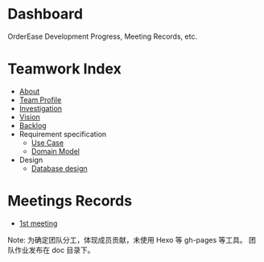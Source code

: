# Dashboard
OrderEase Development Progress, Meeting Records, etc.

# Teamwork Index

- [About](./about.md)
- [Team Profile](./teamProfile.md)
- [Investigation](./investigation.md)
- [Vision](./vision.md)
- [Backlog](./backlog.md)
- Requirement specification
  - [Use Case](./useCase.md)
  - [Domain Model](./domainModel.md)
- Design
  - [Database design](./databaseDesign.md)

# Meetings Records

- [1st meeting](../meeting/inception.md)


Note:
为确定团队分工，体现成员贡献，未使用 Hexo 等 gh-pages 等工具。
团队作业发布在 doc 目录下。
